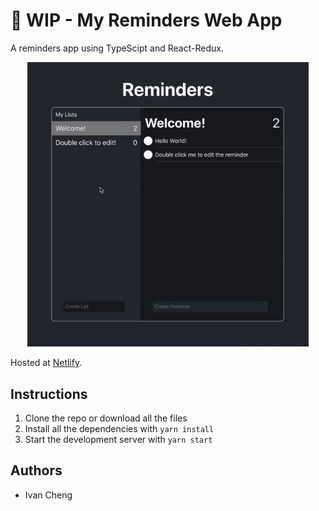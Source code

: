 # 🚧 WIP - My Reminders Web App

A reminders app using TypeScipt and React-Redux.

<p align="center">
  <img src="./src/gifs/example.gif" width='450'/>
</p>

Hosted at [Netlify](https://reminders-app.netlify.app/).

## Instructions

1. Clone the repo or download all the files
2. Install all the dependencies with `yarn install`
3. Start the development server with `yarn start`

## Authors

- Ivan Cheng
